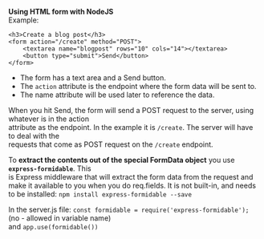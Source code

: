 **Using HTML form with NodeJS**  
Example:
```
<h3>Create a blog post</h3>
<form action="/create" method="POST">
    <textarea name="blogpost" rows="10" cols="14"></textarea>
    <button type="submit">Send</button>
</form>
```

* The form has a text area and a Send button.
* The `action` attribute is the endpoint where the form data will be sent to.
* The name attribute will be used later to reference the data.

When you hit Send, the form will send a POST request to the server, using whatever is in the action  
attribute as the endpoint. In the example it is `/create`. The server will have to deal with the  
requests that come as POST request on the `/create` endpoint.

To **extract the contents out of the special FormData object** you use **`express-formidable`**.  This  
is Express middleware that will extract the form data from the request and make it  available to you when   you do req.fields. It is not built-in, and needs to be installed: `npm install express-formidable --save`

In the server.js file: `const formidable = require('express-formidable');` (no - allowed in variable name)  
and `app.use(formidable())`

